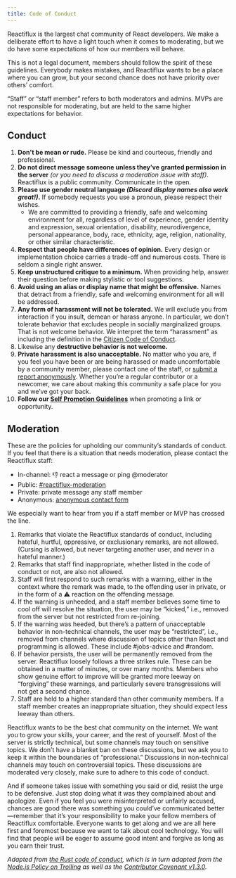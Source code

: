 ```yaml
---
title: Code of Conduct
---
```


Reactiflux is the largest chat community of React developers. We make a deliberate effort to have a light touch when it comes to moderating, but we do have some expectations of how our members will behave.

This is not a legal document, members should follow the spirit of these guidelines. Everybody makes mistakes, and Reactiflux wants to be a place where you can grow, but your second chance does not have priority over others’ comfort.

“Staff” or “staff member” refers to both moderators and admins. MVPs are not responsible for moderating, but are held to the same higher expectations for behavior.

## Conduct

1. **Don't be mean or rude.** Please be kind and courteous, friendly and professional.
2. **Do not direct message someone unless they’ve granted permission in the server** _(or you need to discuss a moderation issue with staff)_. Reactiflux is a public community. Communicate in the open.
3. **Please use gender neutral language _(Discord display names also work great!)_.** If somebody requests you use a pronoun, please respect their wishes.
   - We are committed to providing a friendly, safe and welcoming environment for all, regardless of level of experience, gender identity and expression, sexual orientation, disability, neurodivergence, personal appearance, body, race, ethnicity, age, religion, nationality, or other similar characteristic.
4. **Respect that people have differences of opinion.** Every design or implementation choice carries a trade-off and numerous costs. There is seldom a single right answer.
5. **Keep unstructured critique to a minimum.** When providing help, answer their question before making stylistic or tool suggestions.
6. **Avoid using an alias or display name that might be offensive.** Names that detract from a friendly, safe and welcoming environment for all will be addressed.
7. **Any form of harassment will not be tolerated.** We will exclude you from interaction if you insult, demean or harass anyone. In particular, we don’t tolerate behavior that excludes people in socially marginalized groups. That is not welcome behavior. We interpret the term “harassment” as including the definition in the [Citizen Code of Conduct](https://github.com/stumpsyn/policies/blob/master/citizen_code_of_conduct.md#4-unacceptable-behavior).
8. Likewise any **destructive behavior is not welcome.**
9. **Private harassment is also unacceptable.** No matter who you are, if you feel you have been or are being harassed or made uncomfortable by a community member, please contact one of the staff, or [submit a report anonymously](/contact/). Whether you’re a regular contributor or a newcomer, we care about making this community a safe place for you and we’ve got your back.
10. **Follow our [Self Promotion Guidelines](/promotion/)** when promoting a link or opportunity.

## Moderation

These are the policies for upholding our community’s standards of conduct. If you feel that there is a situation that needs moderation, please contact the Reactiflux staff:

- In-channel: 👎 react a message or ping @moderator
- Public: [#reactiflux-moderation](https://discord.gg/BkSU7Ju)
- Private: private message any staff member
- Anonymous: [anonymous contact form](/contact/)

We especially want to hear from you if a staff member or MVP has crossed the line.

1. Remarks that violate the Reactiflux standards of conduct, including hateful, hurtful, oppressive, or exclusionary remarks, are not allowed. (Cursing is allowed, but never targeting another user, and never in a hateful manner.)
1. Remarks that staff find inappropriate, whether listed in the code of conduct or not, are also not allowed.
1. Staff will first respond to such remarks with a warning, either in the context where the remark was made, to the offending user in private, or in the form of a ⚠️ reaction on the offending message.
1. If the warning is unheeded, and a staff member believes some time to cool off will resolve the situation, the user may be “kicked,” i.e., removed from the server but not restricted from re-joining.
1. If the warning was heeded, but there’s a pattern of unacceptable behavior in non-technical channels, the user may be “restricted”, i.e., removed from channels where discussion of topics other than React and programming is allowed. These include #jobs-advice and #random.
1. If behavior persists, the user will be permanently removed from the server. Reactiflux loosely follows a three strikes rule. These can be obtained in a matter of minutes, or over many months. Members who show genuine effort to improve will be granted more leeway on “forgiving” these warnings, and particularly severe transgressions will not get a second chance.
1. Staff are held to a higher standard than other community members. If a staff member creates an inappropriate situation, they should expect less leeway than others.

Reactiflux wants to be the best chat community on the internet. We want you to grow your skills, your career, and the rest of yourself. Most of the server is strictly technical, but some channels may touch on sensitive topics. We don’t have a blanket ban on these discussions, but we ask you to keep it within the boundaries of “professional.” Discussions in non-technical channels may touch on controversial topics. These discussions are moderated very closely, make sure to adhere to this code of conduct.

And if someone takes issue with something you said or did, resist the urge to be defensive. Just stop doing what it was they complained about and apologize. Even if you feel you were misinterpreted or unfairly accused, chances are good there was something you could’ve communicated better—remember that it’s your responsibility to make your fellow members of Reactiflux comfortable. Everyone wants to get along and we are all here first and foremost because we want to talk about cool technology. You will find that people will be eager to assume good intent and forgive as long as you earn their trust.

_Adapted from [the Rust code of conduct](https://www.rust-lang.org/policies/code-of-conduct), which is in turn adapted from the [Node.js Policy on Trolling](http://blog.izs.me/post/30036893703/policy-on-trolling) as well as the [Contributor Covenant v1.3.0](https://www.contributor-covenant.org/version/1/3/0/)._
